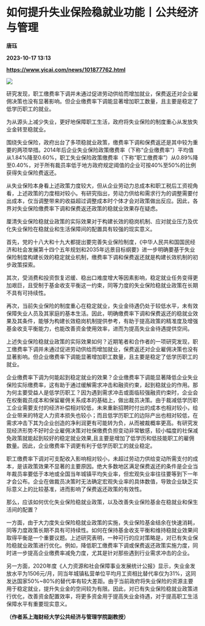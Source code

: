 # 如何提升失业保险稳就业功能丨公共经济与管理
**唐珏**

**2023-10-17 13:13**

**https://www.yicai.com/news/101877762.html**

![](https://imgcdn.yicai.com/uppics/slides/2023/10/99e63002b1955de004ec9200b2595ad0.jpg)

研究发现，职工缴费率下调并未通过促进劳动供给而增加就业，保费返还对企业雇佣决策也没有显著影响。但企业缴费率下调能显著增加职工数量，且主要是稳定了低学历职工的就业。

为从源头上减少失业，更好地保障职工生活，政府将失业保险的制度重心从发放失业金转至稳就业。

围绕失业保险，政府出台了多项稳就业政策，缴费率下调和保费返还是其中较为重要的两项举措。2014年后企业失业保险政策缴费率（下称“企业缴费率”）平均值从1.84%降至0.60%，职工失业保险政策缴费率（下称“职工缴费率”）从0.89%降至0.40%，对于所有裁员率低于地方政府规定阈值的企业可按40%至50%的比例获得失业保险费返还。

从失业保险本身看上述政策力度较大，但从企业劳动力总成本和职工税后工资视角看，上述政策的力度相对较小。有研究指出，劳动力供给和需求行为的调整需要付出成本，仅当调整带来的收益超过调整成本时个体才会对政策做出反应。因此，各界对失业保险缴费率下调和保费返还政策的稳就业效果存在疑虑。

厘清失业保险稳就业政策的实际效果对于构建长效的稳岗机制、应对就业压力及优化失业保险在稳就业和生活保障间的配置具有较强的现实意义。

首先，党的十八大和十九大都提出要完善失业保险制度，《中华人民共和国国民经济和社会发展第十四个五年规划和2035年远景目标纲要》进一步明确要基于失业保险制度构建长效的稳定就业机制，缴费率下调和保费返还就是构建长效机制的初步政策探索。

其次，受消费和投资恢复迟缓、稳出口难度增大等因素影响，稳定就业任务变得更加艰巨，且受制于基金收支平衡这一约束，同等力度的失业保险稳就业政策在长期不具有可持续性。

再次，当前失业保险的制度重心在稳定就业，失业金待遇仍处于较低水平，未有效保障失业人员及其家庭的基本生活。因此，明确缴费率下调和保费返还的稳就业效果及其条件，能够为构建长效稳岗机制提供参考，有助于提高政策的精准度及增强基金收支平衡能力，也能改善资金使用效率，进而为提高失业金待遇提供空间。

上述失业保险稳就业政策的实际效果如何？近期笔者和合作者的一项研究发现，职工缴费率下调并未通过促进劳动供给而增加就业，保费返还对企业雇佣决策也没有显著影响。但企业缴费率下调能显著增加职工数量，且主要是稳定了低学历职工的就业。

企业缴费率下调为何能起到稳定就业的效果？企业缴费率下调能显著降低企业失业保险实际缴费率，这有助于通过缓解需求冲击和融资约束，起到稳就业的作用。那为何主要受益人是低学历职工？因为遇到需求冲击或面临较强融资约束时，企业会在权衡裁员成本和保留雇佣关系成本的基础上，做出裁员决策。由于裁减低学历职工企业需要支付的经济补偿相对较低，未来重新招聘时付出的成本也相对较小，给企业带来的特定人力资本损失也较小；而且低学历职工的边际产出也相对较低，在需求冲击下其为企业创造的净利润更有可能转为负，从而被裁概率更高。有研究发现经济形势不好时企业雇佣决策对社保缴费负担变动非常敏感，较小幅度的社保减免政策就能起到较好的稳定就业效果,且主要是增加了低学历和低技能职工的雇佣数量。因此，企业缴费率下调更有利于低学历职工的就业稳定。

职工缴费率下调对可支配收入影响相对较小，未超过劳动力供给变动所需支付的成本，是该政策效果不显著的主要原因。绝大多数地区满足保费返还的条件是企业当年裁员率要低于本地或全国当年城镇平均失业率，但宏观失业率往往要等到下一年才会公布。企业在做裁员决策时无法确定宏观失业率的具体数值，导致企业缺乏实际意义上的比较基准，进而影响了保费返还政策的有效性。

那么，应该如何优化失业保险稳就业政策，以及改善失业保险基金在稳就业和保生活间的配置？

一方面，由于大力度失业保险稳就业政策的实施，失业保险基金结余在快速消耗，同等力度政策长期不具有可持续性。如何在保持基金收支平衡和维持稳就业效果间取得平衡是一个重要议题。上述研究表明，一种可行的应对策略是，对已有失业保险稳就业政策进行优化。例如，降低职工缴费率下调或保费返还政策实施力度，同时进一步提高企业缴费率减免力度，尤其是针对那些遇到行业需求冲击的企业。

另一方面，2020年度《人力资源和社会保障事业发展统计公报》显示，失业金发放水平为1506元/月，同当年城镇私营单位平均月工资相比替代率仅为31%，这同发达国家50%~80%的替代率有较大差距。由于当前政府将失业保险的资源主要用于稳定就业，提升失业金的空间较为有限。因此，对已有失业保险稳就业政策进行优化，改善资金配置效率，将更多资金用于提高失业金待遇，对于提高职工生活保障水平有重要现实意义。

**（作者系上海财经大学公共经济与管理学院副教授）**